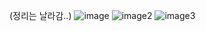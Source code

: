 (정리는 날라감..)
![image](https://github.com/user-attachments/assets/9f884d17-5180-4b3d-ae86-9d5b0b83946d)
![image2](https://github.com/user-attachments/assets/c1c3f018-2e53-44eb-a557-fc11557feb5d)
![image3](https://github.com/user-attachments/assets/fe5fa291-b177-400e-9bdb-e37313170b10)
